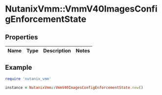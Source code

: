 # NutanixVmm::VmmV40ImagesConfigEnforcementState

## Properties

| Name | Type | Description | Notes |
| ---- | ---- | ----------- | ----- |

## Example

```ruby
require 'nutanix_vmm'

instance = NutanixVmm::VmmV40ImagesConfigEnforcementState.new()
```

